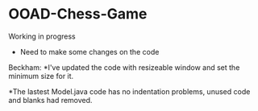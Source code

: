 # OOAD-Chess-Game
Working in progress
- Need to make some changes on the code

Beckham:
*I've updated the code with resizeable window and set the minimum size for it.

*The lastest Model.java code has no indentation problems, unused code and blanks had removed.
